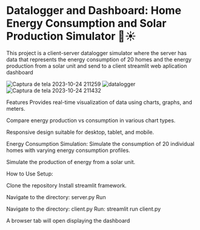 # Datalogger and Dashboard: Home Energy Consumption and Solar Production Simulator 🏡☀️
This project is a client-server datalogger simulator where the server has data that represents the energy consumption of 20 homes and the energy production from a solar unit and send to a client streamlit web aplication dashboard

![Captura de tela 2023-10-24 211259](https://github.com/HorleyAS/streamlit-dashboard-and-datalogger/assets/62552802/e3a96ae3-0482-4d53-8ea5-5a378f42a293)
![datalogger](https://github.com/HorleyAS/streamlit-dashboard-and-datalogger/assets/62552802/30bbaafe-b743-410b-b88e-c3a2bd59e921)
![Captura de tela 2023-10-24 211432](https://github.com/HorleyAS/streamlit-dashboard-and-datalogger/assets/62552802/6e722797-4c8c-4d34-9e8b-ee0e42c9b761)

Features
Provides real-time visualization of data using charts, graphs, and meters.

Compare energy production vs consumption in various chart types.

Responsive design suitable for desktop, tablet, and mobile.

Energy Consumption Simulation: Simulate the consumption of 20 individual homes with varying energy consumption profiles.

Simulate the production of energy from a solar unit.

How to Use
Setup:

Clone the repository
Install streamlit framework.

Navigate to the directory: server.py
Run

Navigate to the directory: client.py
Run: streamlit run client.py

A browser tab will open displaying the dashboard


